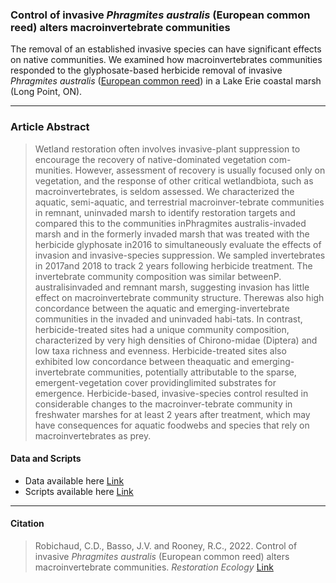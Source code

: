 ### Control of invasive *Phragmites australis* (European common reed) alters macroinvertebrate communities

The removal of an established invasive species can have significant effects on native communities. We examined how macroinvertebrates communities responded to the glyphosate-based herbicide removal of invasive *Phragmites australis* ([European common reed](https://www.thestar.com/news/insight/2012/08/11/phragmites_australis_is_canadas_worst_invasive_plant.html)) in a Lake Erie coastal marsh (Long Point, ON). 

-----------------

### Article Abstract

> Wetland restoration often involves invasive-plant suppression to encourage the recovery of native-dominated vegetation com-munities. However, assessment of recovery is usually focused only on vegetation, and the response of other critical wetlandbiota, such as macroinvertebrates, is seldom assessed. We characterized the aquatic, semi-aquatic, and terrestrial macroinver-tebrate communities in remnant, uninvaded marsh to identify restoration targets and compared this to the communities inPhragmites australis-invaded marsh and in the formerly invaded marsh that was treated with the herbicide glyphosate in2016 to simultaneously evaluate the effects of invasion and invasive-species suppression. We sampled invertebrates in 2017and 2018 to track 2 years following herbicide treatment. The invertebrate community composition was similar betweenP. australisinvaded and remnant marsh, suggesting invasion has little effect on macroinvertebrate community structure. Therewas also high concordance between the aquatic and emerging-invertebrate communities in the invaded and uninvaded habi-tats. In contrast, herbicide-treated sites had a unique community composition, characterized by very high densities of Chirono-midae (Diptera) and low taxa richness and evenness. Herbicide-treated sites also exhibited low concordance between theaquatic and emerging-invertebrate communities, potentially attributable to the sparse, emergent-vegetation cover providinglimited substrates for emergence. Herbicide-based, invasive-species control resulted in considerable changes to the macroinver-tebrate community in freshwater marshes for at least 2 years after treatment, which may have consequences for aquatic foodwebs and species that rely on macroinvertebrates as prey.

#### Data and Scripts

* Data available here [Link](https://github.com/cdrobich/macroinvert_phragmites/tree/main/Data)  
* Scripts available here [Link](https://github.com/cdrobich/macroinvert_phragmites/tree/main/Scripts)

------------------
#### Citation ####

> Robichaud, C.D., Basso, J.V. and Rooney, R.C., 2022. Control of invasive *Phragmites australis* (European common reed) alters macroinvertebrate communities. *Restoration Ecology* [Link](https://doi.org/10.1111/rec.13548)
